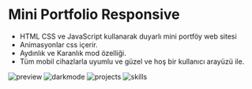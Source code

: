 # Mini Portfolio Responsive 


- HTML CSS ve JavaScript kullanarak duyarlı mini portföy web sitesi
- Animasyonlar css içerir.
- Aydınlık ve Karanlık mod özelliği.
- Tüm mobil cihazlarla uyumlu ve güzel ve hoş bir kullanıcı arayüzü ile.
  
![preview](https://user-images.githubusercontent.com/44680374/185928900-7e9d7c49-1559-479b-a0a9-59c5cbbd4208.png)   ![darkmode](https://user-images.githubusercontent.com/44680374/185928961-7d202041-c325-4b82-bcaa-cae9604c9851.png)
![projects](https://user-images.githubusercontent.com/44680374/185928933-8229e163-dc45-4c6e-90ab-f30e9b62daa7.png)
![skills](https://user-images.githubusercontent.com/44680374/185929491-39d0f22e-efb2-4343-94ea-4196b6f1e908.png)

